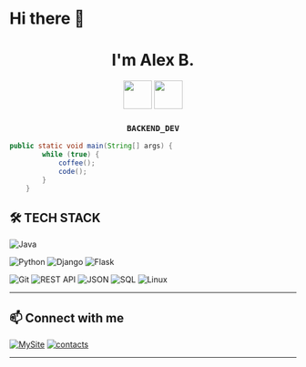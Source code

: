 <!--# Hi there 👋

```java
public static void main(String[] args) {
        while (true) {
            coffee();
            code();
        }
    }
```

<div align="center">
<img src="https://cdn.jsdelivr.net/gh/devicons/devicon/icons/java/java-original.svg" width="50" height="50" /> <img src="https://cdn.jsdelivr.net/gh/devicons/devicon/icons/python/python-original.svg" width="50" height="50" />
</div>-->

# Hi there 👋

<div align="center">
        
# I'm Alex B.
<img src="https://cdn.jsdelivr.net/gh/devicons/devicon/icons/java/java-original.svg" width="50" height="50" /> <img src="https://cdn.jsdelivr.net/gh/devicons/devicon/icons/python/python-original.svg" width="50" height="50" />
### `BACKEND_DEV`

</div>

```java
public static void main(String[] args) {
        while (true) {
            coffee();
            code();
        }
    }
```

## 🛠 **TECH STACK**

![Java](https://img.shields.io/badge/Java-ED8B00?style=for-the-badge&logo=java&logoColor=white)

![Python](https://img.shields.io/badge/Python-3776AB?style=for-the-badge&logo=python&logoColor=ffdd54)
![Django](https://img.shields.io/badge/Django-092E20?style=for-the-badge&logo=django&logoColor=green)
![Flask](https://img.shields.io/badge/Flask-000000?style=for-the-badge&logo=flask&logoColor=white)

![Git](https://img.shields.io/badge/Git-F05032?style=for-the-badge&logo=git&logoColor=white)
![REST API](https://img.shields.io/badge/REST_API-FF6C37?style=for-the-badge&logo=rest&logoColor=white)
![JSON](https://img.shields.io/badge/JSON-000000?style=for-the-badge&logo=json&logoColor=white)
![SQL](https://img.shields.io/badge/SQL-4479A1?style=for-the-badge&logo=postgresql&logoColor=white)
![Linux](https://img.shields.io/badge/Linux-FCC624?style=for-the-badge&logo=linux&logoColor=black)

---

## 📫 **Connect with me**

[![MySite](https://img.shields.io/badge/MySite-6e44ff?style=for-the-badge)](https://aabarabanov.github.io)
[![contacts](https://img.shields.io/badge/contacts-0077B5?style=for-the-badge&logo=linkedin&logoColor=white)](https://aabarabanov.github.io/contacts.html)


---


